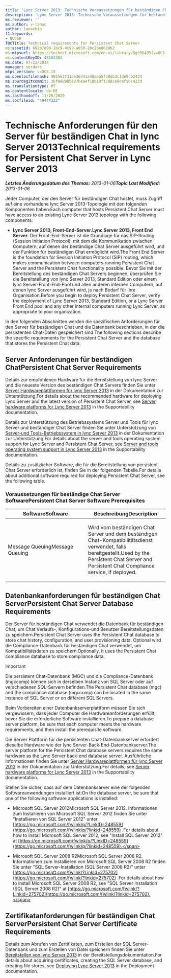 ```yaml
---
title: 'Lync Server 2013: Technische Voraussetzungen für beständigen Chat Server'
description: 'Lync Server 2013: Technische Voraussetzungen für beständigen Chat Server.'
ms.reviewer: ''
ms.author: v-lanac
author: lanachin
f1.keywords:
- NOCSH
TOCTitle: Technical requirements for Persistent Chat Server
ms:assetid: 692b7d99-1bc9-4c99-a050-2bc2be8688b2
ms:mtpsurl: https://technet.microsoft.com/en-us/library/Gg398495(v=OCS.15)
ms:contentKeyID: 48184383
ms.date: 07/23/2014
manager: serdars
mtps_version: v=OCS.15
ms.openlocfilehash: 905563f31de36d41a48aea5fb8db3cfde9cb2434
ms.sourcegitcommit: 36fee89bb887bea4f18b19f17a8c69daf5bc423d
ms.translationtype: MT
ms.contentlocale: de-DE
ms.lasthandoff: 11/26/2020
ms.locfileid: "49444322"
---
```

# <a name="technical-requirements-for-persistent-chat-server-in-lync-server-2013"></a><span data-ttu-id="54c24-103">Technische Anforderungen für den Server für beständigen Chat in lync Server 2013</span><span class="sxs-lookup"><span data-stu-id="54c24-103">Technical requirements for Persistent Chat Server in Lync Server 2013</span></span>

<div data-xmlns="http://www.w3.org/1999/xhtml">

<div class="topic" data-xmlns="http://www.w3.org/1999/xhtml" data-msxsl="urn:schemas-microsoft-com:xslt" data-cs="https://msdn.microsoft.com/">

<div data-asp="https://msdn2.microsoft.com/asp">



</div>

<div id="mainSection">

<div id="mainBody"><span data-ttu-id="54c24-104">

<span> </span></span><span class="sxs-lookup"><span data-stu-id="54c24-104">

<span> </span></span></span>

<span data-ttu-id="54c24-105">_**Letztes Änderungsdatum des Themas:** 2013-01-06_</span><span class="sxs-lookup"><span data-stu-id="54c24-105">_**Topic Last Modified:** 2013-01-06_</span></span>

<span data-ttu-id="54c24-106">Jeder Computer, der den Server für beständigen Chat hostet, muss Zugriff auf eine vorhandene lync Server 2013-Topologie mit den folgenden Komponenten haben:</span><span class="sxs-lookup"><span data-stu-id="54c24-106">Each computer that hosts Persistent Chat Server must have access to an existing Lync Server 2013 topology with the following components:</span></span>

  - <span data-ttu-id="54c24-107">**Lync Server 2013, Front-End-Server.**</span><span class="sxs-lookup"><span data-stu-id="54c24-107">**Lync Server 2013, Front End Server.**</span></span> <span data-ttu-id="54c24-108">Der Front-End-Server ist die Grundlage für das SIP-Routing (Session Initiation Protocol), mit dem die Kommunikation zwischen Computern, auf denen der beständige Chat Server ausgeführt wird, und der Funktion für beständigen Chat ermöglicht wird.</span><span class="sxs-lookup"><span data-stu-id="54c24-108">The Front End Server is the foundation for Session Initiation Protocol (SIP) routing, which makes communication between computers running Persistent Chat Server and the Persistent Chat functionality possible.</span></span> <span data-ttu-id="54c24-109">Bevor Sie mit der Bereitstellung des beständigen Chat Servers beginnen, überprüfen Sie die Bereitstellung von lync Server 2013, Standard Edition oder einem lync Server-Front-End-Pool und allen anderen internen Computern, auf denen lync Server ausgeführt wird, je nach Bedarf für Ihre Organisation.</span><span class="sxs-lookup"><span data-stu-id="54c24-109">Before you begin to deploy Persistent Chat Server, verify the deployment of Lync Server 2013, Standard Edition, or a Lync Server Front End pool and any other internal computers running Lync Server, as appropriate to your organization.</span></span>

<span data-ttu-id="54c24-110">In den folgenden Abschnitten werden die spezifischen Anforderungen für den Server für beständigen Chat und die Datenbank beschrieben, in der die persistenten Chat-Daten gespeichert sind.</span><span class="sxs-lookup"><span data-stu-id="54c24-110">The following sections describe the specific requirements for the Persistent Chat Server and the database that stores the Persistent Chat data.</span></span>

<div>

## <a name="persistent-chat-server-requirements"></a><span data-ttu-id="54c24-111">Server Anforderungen für beständigen Chat</span><span class="sxs-lookup"><span data-stu-id="54c24-111">Persistent Chat Server Requirements</span></span>

<span data-ttu-id="54c24-112">Details zur empfohlenen Hardware für die Bereitstellung von lync Server und die neueste Version des beständigen Chat Servers finden Sie unter [Server Hardwareplattformen für lync Server 2013](lync-server-2013-server-hardware-platforms.md) in der Dokumentation zur Unterstützung.</span><span class="sxs-lookup"><span data-stu-id="54c24-112">For details about the recommended hardware for deploying Lync Server and the latest version of Persistent Chat Server, see [Server hardware platforms for Lync Server 2013](lync-server-2013-server-hardware-platforms.md) in the Supportability documentation.</span></span>

<span data-ttu-id="54c24-113">Details zur Unterstützung des Betriebssystems Server und Tools für lync Server und beständiger Chat Server finden Sie unter Unterstützung von [Server-und Tools-Betriebssystem in lync Server 2013](lync-server-2013-server-and-tools-operating-system-support.md) in der Dokumentation zur Unterstützung.</span><span class="sxs-lookup"><span data-stu-id="54c24-113">For details about the server and tools operating system support for Lync Server and Persistent Chat Server, see [Server and tools operating system support in Lync Server 2013](lync-server-2013-server-and-tools-operating-system-support.md) in the Supportability documentation.</span></span>

<span data-ttu-id="54c24-114">Details zu zusätzlicher Software, die für die Bereitstellung von persistent Chat Server erforderlich ist, finden Sie in der folgenden Tabelle.</span><span class="sxs-lookup"><span data-stu-id="54c24-114">For details about additional software required for deploying Persistent Chat Server, see the following table.</span></span>

### <a name="persistent-chat-server-software-prerequisites"></a><span data-ttu-id="54c24-115">Voraussetzungen für beständige Chat Server Software</span><span class="sxs-lookup"><span data-stu-id="54c24-115">Persistent Chat Server Software Prerequisites</span></span>

<table>
<colgroup>
<col style="width: 50%" />
<col style="width: 50%" />
</colgroup>
<thead>
<tr class="header">
<th><span data-ttu-id="54c24-116">Software</span><span class="sxs-lookup"><span data-stu-id="54c24-116">Software</span></span></th>
<th><span data-ttu-id="54c24-117">Beschreibung</span><span class="sxs-lookup"><span data-stu-id="54c24-117">Description</span></span></th>
</tr>
</thead>
<tbody>
<tr class="odd">
<td><p><span data-ttu-id="54c24-118">Message Queuing</span><span class="sxs-lookup"><span data-stu-id="54c24-118">Message Queuing</span></span></p></td>
<td><p><span data-ttu-id="54c24-119">Wird vom beständigen Chat Server und dem beständigen Chat-Kompatibilitätsdienst verwendet, falls bereitgestellt.</span><span class="sxs-lookup"><span data-stu-id="54c24-119">Used by the Persistent Chat Server and Persistent Chat Compliance service, if deployed.</span></span></p></td>
</tr>
</tbody>
</table>


</div>

<div>

## <a name="persistent-chat-server-database-requirements"></a><span data-ttu-id="54c24-120">Datenbankanforderungen für beständigen Chat Server</span><span class="sxs-lookup"><span data-stu-id="54c24-120">Persistent Chat Server Database Requirements</span></span>

<span data-ttu-id="54c24-121">Der Server für beständigen Chat verwendet die Datenbank für beständigen Chat, um Chat Verlaufs-, Konfigurations-und Benutzer Bereitstellungsdaten zu speichern.</span><span class="sxs-lookup"><span data-stu-id="54c24-121">Persistent Chat Server uses the Persistent Chat database to store chat history, configuration, and user provisioning data.</span></span> <span data-ttu-id="54c24-122">Optional wird die Compliance-Datenbank für beständigen Chat verwendet, um Kompatibilitätsdaten zu speichern.</span><span class="sxs-lookup"><span data-stu-id="54c24-122">Optionally, it uses the Persistent Chat compliance database to store compliance data.</span></span>

<div>


> [!IMPORTANT]  
> <span data-ttu-id="54c24-123">Die persistent Chat-Datenbank (MGC) und die Compliance-Datenbank (mgccomp) können sich in derselben Instanz von SQL Server oder auf verschiedenen SQL-Servern befinden.</span><span class="sxs-lookup"><span data-stu-id="54c24-123">The Persistent Chat database (mgc) and the compliance database (mgccomp) can be located in the same instance of SQL Server or on different SQL Servers.</span></span>



</div>

<span data-ttu-id="54c24-124">Beim Vorbereiten einer Datenbankserverplattform müssen Sie sich vergewissern, dass jeder Computer die Hardwareanforderungen erfüllt, bevor Sie die erforderliche Software installieren.</span><span class="sxs-lookup"><span data-stu-id="54c24-124">To prepare a database server platform, be sure that each computer meets the hardware requirements, and then install the prerequisite software.</span></span>

<span data-ttu-id="54c24-125">Die Server Plattform für die persistenten Chat-Datenbankserver erfordert dieselbe Hardware wie der lync Server-Back-End-Datenbankserver.</span><span class="sxs-lookup"><span data-stu-id="54c24-125">The server platform for the Persistent Chat database servers requires the same hardware as the Lync Server back-end database server.</span></span> <span data-ttu-id="54c24-126">Ausführliche Informationen finden Sie unter [Server Hardwareplattformen für lync Server 2013](lync-server-2013-server-hardware-platforms.md) in der Dokumentation zur Unterstützung.</span><span class="sxs-lookup"><span data-stu-id="54c24-126">For details, see [Server hardware platforms for Lync Server 2013](lync-server-2013-server-hardware-platforms.md) in the Supportability documentation.</span></span>

<span data-ttu-id="54c24-127">Stellen Sie sicher, dass auf dem Datenbankserver eine der folgenden Softwareanwendungen installiert ist:</span><span class="sxs-lookup"><span data-stu-id="54c24-127">On the database server, be sure that one of the following software applications is installed:</span></span>

  - <span data-ttu-id="54c24-128">Microsoft SQL Server 2012</span><span class="sxs-lookup"><span data-stu-id="54c24-128">Microsoft SQL Server 2012.</span></span> <span data-ttu-id="54c24-129">Informationen zum Installieren von Microsoft SQL Server 2012 finden Sie unter "Installieren von SQL Server 2012" unter [https://go.microsoft.com/fwlink/p/?LinkID=248559](https://go.microsoft.com/fwlink/p/?linkid=248559) .</span><span class="sxs-lookup"><span data-stu-id="54c24-129">For details about how to install Microsoft SQL Server 2012, see "Install SQL Server 2012" at [https://go.microsoft.com/fwlink/p/?LinkID=248559](https://go.microsoft.com/fwlink/p/?linkid=248559).</span></span>

  - <span data-ttu-id="54c24-130">Microsoft SQL Server 2008 R2</span><span class="sxs-lookup"><span data-stu-id="54c24-130">Microsoft SQL Server 2008 R2.</span></span> <span data-ttu-id="54c24-131">Informationen zum Installieren von Microsoft SQL Server 2008 R2 finden Sie unter "SQL Server-Installation (SQL Server 2008 R2)" unter [https://go.microsoft.com/fwlink/?LinkId=275702](https://go.microsoft.com/fwlink/?linkid=275702) .</span><span class="sxs-lookup"><span data-stu-id="54c24-131">For details about how to install Microsoft SQL Server 2008 R2, see "SQL Server Installation (SQL Server 2008 R2)" at [https://go.microsoft.com/fwlink/?LinkId=275702](https://go.microsoft.com/fwlink/?linkid=275702).</span></span>

</div>

<div>

## <a name="persistent-chat-server-certificate-requirements"></a><span data-ttu-id="54c24-132">Zertifikatanforderungen für beständigen Chat Server</span><span class="sxs-lookup"><span data-stu-id="54c24-132">Persistent Chat Server Certificate Requirements</span></span>

<span data-ttu-id="54c24-133">Details zum Abrufen von Zertifikaten, zum Erstellen der SQL Server-Datenbank und zum Erstellen von Datei speichern finden Sie unter [Bereitstellen von lync Server 2013](lync-server-2013-deploying-lync-server.md) in der Bereitstellungsdokumentation.</span><span class="sxs-lookup"><span data-stu-id="54c24-133">For details about acquiring certificates, creating the SQL Server database, and creating file stores, see [Deploying Lync Server 2013](lync-server-2013-deploying-lync-server.md) in the Deployment documentation.</span></span>

<span data-ttu-id="54c24-134"></div>

</div>

<span> </span>

</div>

</div>

</span><span class="sxs-lookup"><span data-stu-id="54c24-134"></div>

</div>

<span> </span>

</div>

</div>

</span></span></div>


